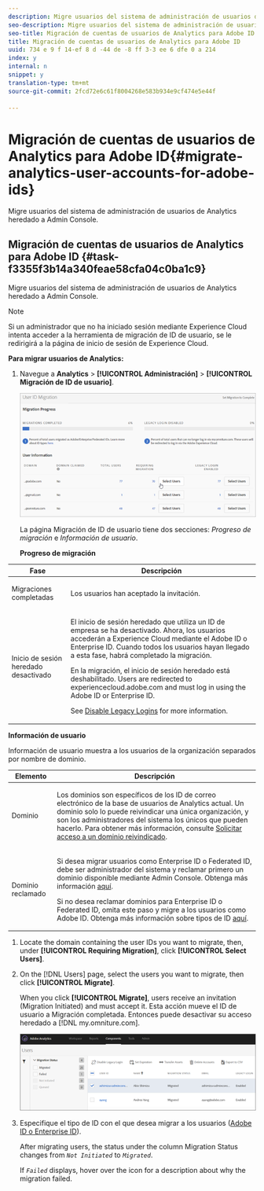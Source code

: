 ```yaml
---
description: Migre usuarios del sistema de administración de usuarios de Analytics heredado a Admin Console.
seo-description: Migre usuarios del sistema de administración de usuarios de Analytics heredado a Admin Console.
seo-title: Migración de cuentas de usuarios de Analytics para Adobe ID
title: Migración de cuentas de usuarios de Analytics para Adobe ID
uuid: 734 e 9 f 14-ef 8 d -44 de -8 ff 3-3 ee 6 dfe 0 a 214
index: y
internal: n
snippet: y
translation-type: tm+mt
source-git-commit: 2fcd72e6c61f8004268e583b934e9cf474e5e44f

---
```



# Migración de cuentas de usuarios de Analytics para Adobe ID{#migrate-analytics-user-accounts-for-adobe-ids}

Migre usuarios del sistema de administración de usuarios de Analytics heredado a Admin Console.

## Migración de cuentas de usuarios de Analytics para Adobe ID {#task-f3355f3b14a340feae58cfa04c0ba1c9}

Migre usuarios del sistema de administración de usuarios de Analytics heredado a Admin Console.

>[!NOTE]
>
>Si un administrador que no ha iniciado sesión mediante Experience Cloud intenta acceder a la herramienta de migración de ID de usuario, se le redirigirá a la página de inicio de sesión de Experience Cloud.

**Para migrar usuarios de Analytics:**

1. Navegue a **Analytics** &gt; **[!UICONTROL Administración]** &gt; **[!UICONTROL Migración de ID de usuario]**.

   ![](assets/migration-progress.png)

   La página Migración de ID de usuario tiene dos secciones: *Progreso de migración* e *Información de usuario*.

   **Progreso de migración**

<table id="table_F9F1CFF762C745E198CB075A02BA2DDA"> 
 <thead> 
  <tr> 
   <th colname="col1" class="entry"> Fase </th> 
   <th colname="col2" class="entry"> Descripción </th> 
  </tr>
 </thead>
 <tbody> 
  <tr> 
   <td colname="col1"> <p>Migraciones completadas </p> </td> 
   <td colname="col2"> <p>Los usuarios han aceptado la invitación. </p> </td> 
  </tr> 
  <tr> 
   <td colname="col1"> <p>Inicio de sesión heredado desactivado </p> </td> 
   <td colname="col2"> <p>El inicio de sesión heredado que utiliza un ID de empresa se ha desactivado. Ahora, los usuarios accederán a Experience Cloud mediante el Adobe ID o Enterprise ID. Cuando todos los usuarios hayan llegado a esta fase, habrá completado la migración. </p> <p>En la migración, el inicio de sesión heredado está deshabilitado. Users are redirected to <span class="filepath"> experiencecloud.adobe.com</span> and must log in using the Adobe ID or Enterprise ID. </p> <p>See <a href="../c-migration-tool/t-disable-legacy-login.md#task-c9262e469814473c8a3ff3971c95570b" format="dita" scope="local"> Disable Legacy Logins</a> for more information. </p> </td> 
  </tr> 
 </tbody> 
</table>

**Información de usuario**

Información de usuario muestra a los usuarios de la organización separados por nombre de dominio.

<table id="table_3822E27AF81E4A188562FEB5131548A5"> 
 <thead> 
  <tr> 
   <th colname="col1" class="entry"> Elemento </th> 
   <th colname="col2" class="entry"> Descripción </th> 
  </tr>
 </thead>
 <tbody> 
  <tr> 
   <td colname="col1"> <p>Dominio </p> </td> 
   <td colname="col2"> <p>Los dominios son específicos de los ID de correo electrónico de la base de usuarios de Analytics actual. Un dominio solo lo puede reivindicar una única organización, y son los administradores del sistema los únicos que pueden hacerlo. Para obtener más información, consulte <a href="https://helpx.adobe.com/enterprise/help/request-access-to-claimed-domain.html" format="html" scope="external">Solicitar acceso a un dominio reivindicado</a>. </p> </td> 
  </tr> 
  <tr> 
   <td colname="col1"> <p>Dominio reclamado </p> </td> 
   <td colname="col2"> <p>Si desea migrar usuarios como Enterprise ID o Federated ID, debe ser administrador del sistema y reclamar primero un dominio disponible mediante Admin Console. Obtenga más información <a href="https://helpx.adobe.com/enterprise/help/identity.html" format="html" scope="external">aquí</a>. </p> <p>Si no desea reclamar dominios para Enterprise ID o Federated ID, omita este paso y migre a los usuarios como Adobe ID. Obtenga más información sobre tipos de ID <a href="https://helpx.adobe.com/enterprise/help/identity.html" format="html" scope="external">aquí</a>. </p> </td> 
  </tr> 
 </tbody> 
</table>

1. Locate the domain containing the user IDs you want to migrate, then, under **[!UICONTROL Requiring Migration]**, click **[!UICONTROL Select Users]**.
1. On the [!DNL Users] page, select the users you want to migrate, then click **[!UICONTROL Migrate]**.

   When you click **[!UICONTROL Migrate]**, users receive an invitation (Migration Initiated) and must accept it. Esta acción mueve el ID de usuario a Migración completada. Entonces puede desactivar su acceso heredado a [!DNL my.omniture.com].

   ![](assets/user-info.png)

1. Especifique el tipo de ID con el que desea migrar a los usuarios ([Adobe ID o Enterprise ID](https://helpx.adobe.com/enterprise/help/identity.html)).

   After migrating users, the status under the column Migration Status changes from *`Not Initiated`* to *`Migrated`*.

   If *`Failed`* displays, hover over the icon for a description about why the migration failed.
